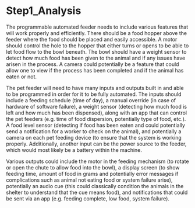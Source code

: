 # Step1_Analysis


The programmable automated feeder needs to include various features that will work properly and efficiently. There should be a food hopper above the feeder where the food should be placed and easily accessible. A motor should control the hole to the hopper that either turns or opens to be able to let food flow to the bowl beneath. The bowl should have a weight sensor to detect how much food has been given to the animal and if any issues have arisen in the process. A camera could potentially be a feature that could allow one to view if the process has been completed and if the animal has eaten or not. 

The pet feeder will need to have many inputs and outputs built in and able to be programmed in order for it to be fully automated. The inputs should include a feeding schedule (time of day), a manual override (in case of hardware of software failure), a weight sensor (detecting how much food is left and how much has been dispensed), along with an app that can control the pet feeders (e.g. time of food dispersion, potentially type of food, etc.). A food level sensor (detecting if food has been eaten and could potentially send a notification for a worker to check on the animal), and potentially a camera on each pet feeding device (to ensure that the system is working properly. Additionally, another input can be the power source to the feeder, which would most likely be a battery within the machine. 

Various outputs could include the motor in the feeding mechanism (to rotate or open the chute to allow food into the bowl), a display screen (to show feeding time, amount of food in grams and potentially error messages if complications such as animal not eating food or system failure arise), potentially an audio cue (this could classically condition the animals in the shelter to understand that the cue means food), and notifications that could be sent via an app (e.g. feeding complete, low food, system failure). 

